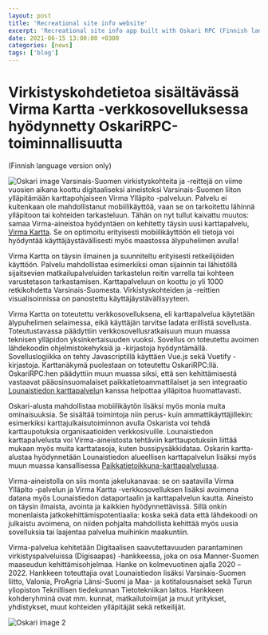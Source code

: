 ```yaml
---
layout: post
title: 'Recreational site info website'
excerpt: 'Recreational site info app built with Oskari RPC (Finnish language version only)'
date: 2021-06-15 13:00:00 +0300
categories: [news]
tags: ['blog']
---
```


# Virkistyskohdetietoa sisältävässä Virma Kartta -verkkosovelluksessa hyödynnetty OskariRPC-toiminnallisuutta

(Finnish language version only)

![Oskari image](/assets/images/blog/virma/img1.jpg) Varsinais-Suomen virkistyskohteita ja -reittejä on viime vuosien aikana koottu digitaaliseksi aineistoksi Varsinais-Suomen liiton ylläpitämään karttapohjaiseen Virma Ylläpito -palveluun. Palvelu ei kuitenkaan ole mahdollistanut mobiilikäyttöä, vaan se on tarkoitettu lähinnä ylläpitoon tai kohteiden tarkasteluun. Tähän on nyt tullut kaivattu muutos: samaa Virma-aineistoa hyödyntäen on kehitetty täysin uusi karttapalvelu, [Virma Kartta](https://kartta.virma.fi). Se on optimoitu erityisesti mobiilikäyttöön eli tietoja voi hyödyntää käyttäjäystävällisesti myös maastossa älypuhelimen avulla!

Virma Kartta on täysin ilmainen ja suunniteltu erityisesti retkeilijöiden käyttöön. Palvelu mahdollistaa esimerkiksi oman sijainnin tai lähistöllä sijaitsevien matkailupalveluiden tarkastelun reitin varrella tai kohteen varustetason tarkastamisen. Karttapalveluun on koottu jo yli 1000 retkikohdetta Varsinais-Suomesta. Virkistyskohteiden ja -reittien visualisoinnissa on panostettu käyttäjäystävällisyyteen.

Virma Kartta on toteutettu verkkosovelluksena, eli karttapalvelua käytetään älypuhelimen selaimessa, eikä käyttäjän tarvitse ladata erillistä sovellusta. Toteutustavassa päädyttiin verkkosovellusratkaisuun muun muassa teknisen ylläpidon yksinkertaisuuden vuoksi. Sovellus on toteutettu avoimen lähdekoodin ohjelmistokehyksiä ja -kirjastoja hyödyntämällä. Sovelluslogiikka on tehty Javascriptillä käyttäen Vue.js sekä Vuetify -kirjastoja. Karttanäkymä puolestaan on toteutettu OskariRPC:llä. OskariRPC:hen päädyttiin muun muassa siksi, että sen kehittämisestä vastaavat pääosinsuomalaiset paikkatietoammattilaiset ja sen integraatio [Lounaistiedon karttapalvelu](https://karttapalvelu.lounaistieto.fi/)n kanssa helpottaa ylläpitoa huomattavasti.

Oskari-alusta mahdollistaa mobiilikäytön lisäksi myös monia muita ominaisuuksia. Se sisältää toimintoja niin perus- kuin ammattikäyttäjillekin: esimerkiksi karttajulkaisutoiminnon avulla Oskarista voi tehdä karttaupotuksia organisaatioiden verkkosivuille. Lounaistiedon karttapalvelusta voi Virma-aineistosta tehtäviin karttaupotuksiin liittää mukaan myös muita karttatasoja, kuten bussipysäkkidataa. Oskarin kartta-alustaa hyödynnetään Lounaistiedon alueellisen karttapalvelun lisäksi myös muun muassa kansallisessa [Paikkatietoikkuna-karttapalvelussa](https://kartta.paikkatietoikkuna.fi).

Virma-aineistolla on siis monta jakelukanavaa: se on saatavilla Virma Ylläpito -palvelun ja Virma Kartta -verkkosovelluksen lisäksi avoimena datana myös Lounaistiedon dataportaalin ja karttapalvelun kautta. Aineisto on täysin ilmaista, avointa ja kaikkien hyödynnettävissä. Sillä onkin monenlaista jatkokehittämispotentiaalia: koska sekä data että lähdekoodi on julkaistu avoimena, on niiden pohjalta mahdollista kehittää myös uusia sovelluksia tai laajentaa palvelua muihinkin maakuntiin.

Virma-palvelua kehitetään Digitaalisen saavutettavuuden parantaminen virkistyspalveluissa (Digisaapas) -hankkeessa, joka on osa Manner-Suomen maaseudun kehittämisohjelmaa. Hanke on kolmevuotinen ajalla 2020 –2022. Hankkeen toteuttajia ovat Lounaistiedon lisäksi Varsinais-Suomen liitto, Valonia, ProAgria Länsi-Suomi ja Maa- ja kotitalousnaiset sekä Turun yliopiston Teknillisen tiedekunnan Tietotekniikan laitos. Hankkeen kohderyhminä ovat mm. kunnat, matkailutoimijat ja muut yritykset, yhdistykset, muut kohteiden ylläpitäjät sekä retkeilijät.

![Oskari image 2](/assets/images/blog/virma/img2.jpg)
